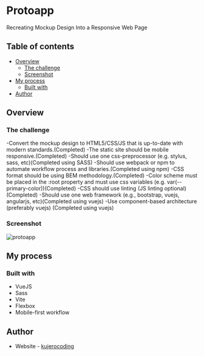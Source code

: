 # Protoapp

Recreating Mockup Design Into a Responsive Web Page

## Table of contents

- [Overview](#overview)
  - [The challenge](#the-challenge)
  - [Screenshot](#screenshot)
- [My process](#my-process)
  - [Built with](#built-with)
- [Author](#author)

## Overview

### The challenge

-Convert the mockup design to HTML5/CSS/JS that is up-to-date with modern standards.(Completed)
-The static site should be mobile responsive.(Completed)
-Should use one css-preprocessor (e.g. stylus, sass, etc)(Completed using SASS)
-Should use webpack or npm to automate workflow process and libraries.(Completed using npm)
-CSS format should be using BEM methodology.(Completed)
-Color scheme must be placed in the :root property and must use css variables (e.g. var(--primary-color))(Completed)
-CSS should use linting (JS linting optional)(Completed)
-Should use one web framework (e.g., bootstrap, vuejs, angularjs, etc)(Completed using vuejs)
-Use component-based architecture (preferably vuejs) (Completed using vuejs)

### Screenshot
![protoapp](https://github.com/kujerocoding/todo-app/assets/117818230/4194359f-3344-44fc-b095-4d0d3f3b9bd4)

## My process

### Built with

- VueJS
- Sass
- Vite
- Flexbox
- Mobile-first workflow


## Author

- Website - [kujerocoding](https://jeromemanset.com)


